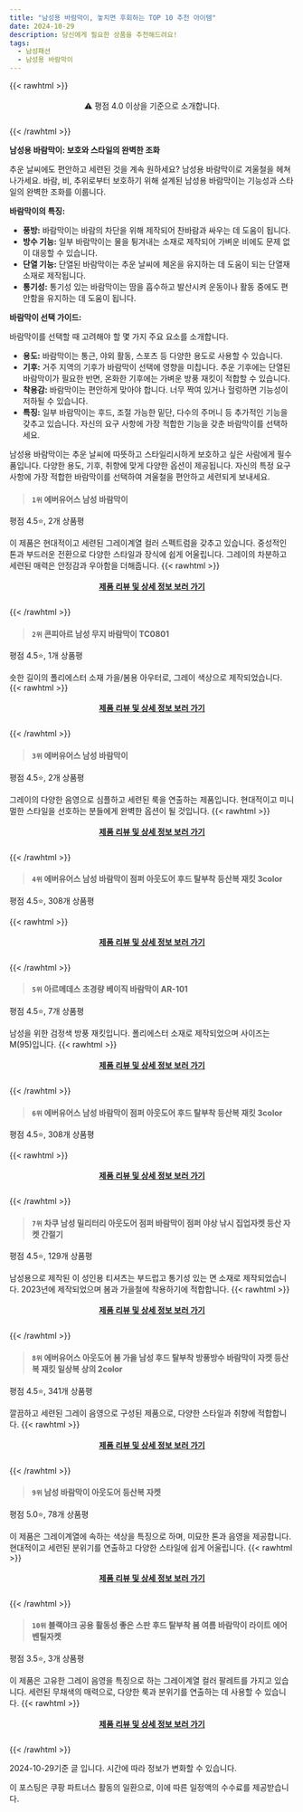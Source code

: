```yaml
---
title: "남성용 바람막이, 놓치면 후회하는 TOP 10 추천 아이템"
date: 2024-10-29
description: 당신에게 필요한 상품을 추천해드려요!
tags:
  - 남성패션
  - 남성용 바람막이
---
```

{{< rawhtml >}}<div class="toc" style="text-align: center; height: 50px; line-height: 2;">  <p>⚠️ 평점 4.0 이상을 기준으로 소개합니다.<br></p></div> {{< /rawhtml >}}

**남성용 바람막이: 보호와 스타일의 완벽한 조화**

추운 날씨에도 편안하고 세련된 것을 계속 원하세요? 남성용 바람막이로 겨울철을 헤쳐나가세요. 바람, 비, 추위로부터 보호하기 위해 설계된 남성용 바람막이는 기능성과 스타일의 완벽한 조화를 이룹니다.

**바람막이의 특징:**

* **풍방:** 바람막이는 바람의 차단을 위해 제작되어 찬바람과 싸우는 데 도움이 됩니다.
* **방수 기능:** 일부 바람막이는 물을 튕겨내는 소재로 제작되어 가벼운 비에도 문제 없이 대응할 수 있습니다.
* **단열 기능:** 단열된 바람막이는 추운 날씨에 체온을 유지하는 데 도움이 되는 단열재 소재로 제작됩니다.
* **통기성:** 통기성 있는 바람막이는 땀을 흡수하고 발산시켜 운동이나 활동 중에도 편안함을 유지하는 데 도움이 됩니다.

**바람막이 선택 가이드:**

바람막이를 선택할 때 고려해야 할 몇 가지 주요 요소를 소개합니다.

* **용도:** 바람막이는 통근, 야외 활동, 스포츠 등 다양한 용도로 사용할 수 있습니다.
* **기후:** 거주 지역의 기후가 바람막이 선택에 영향을 미칩니다. 추운 기후에는 단열된 바람막이가 필요한 반면, 온화한 기후에는 가벼운 방풍 재킷이 적합할 수 있습니다.
* **착용감:** 바람막이는 편안하게 맞아야 합니다. 너무 짝여 있거나 헐렁하면 기능성이 저하될 수 있습니다.
* **특징:** 일부 바람막이는 후드, 조절 가능한 밑단, 다수의 주머니 등 추가적인 기능을 갖추고 있습니다. 자신의 요구 사항에 가장 적합한 기능을 갖춘 바람막이를 선택하세요.

남성용 바람막이는 추운 날씨에 따뜻하고 스타일리시하게 보호하고 싶은 사람에게 필수품입니다. 다양한 용도, 기후, 취향에 맞게 다양한 옵션이 제공됩니다. 자신의 특정 요구 사항에 가장 적합한 바람막이를 선택하여 겨울철을 편안하고 세련되게 보내세요.


>#### `1위` 에버유어스 남성 바람막이
평점 4.5⭐, 2개 상품평

이 제품은 현대적이고 세련된 그레이계열 컬러 스펙트럼을 갖추고 있습니다. 중성적인 톤과 부드러운 전환으로 다양한 스타일과 장식에 쉽게 어울립니다. 그레이의 차분하고 세련된 매력은 안정감과 우아함을 더해줍니다.
{{< rawhtml >}}<div class="toc" style="text-align: center; height: 50px; line-height: 2;"><p><b><a href="https://link.coupang.com/re/AFFSDP?lptag=AF5033054&pageKey=6893013338&itemId=16553780368&vendorItemId=83740136781&traceid=V0-153-f89c1253fff92e5f&clickBeacon=dea75b90-95d4-11ef-bb20-5af84346ec19%7E3&requestid=20241029180457192172501042&token=31850C%7CMIXED">제품 리뷰 및 상세 정보 보러 가기</a></b><br></p> </div>{{< /rawhtml >}}

>#### `2위` 콘피아르 남성 무지 바람막이 TC0801
평점 4.5⭐, 1개 상품평

숏한 길이의 폴리에스터 소재 가을/봄용 아우터로, 그레이 색상으로 제작되었습니다.
{{< rawhtml >}}<div class="toc" style="text-align: center; height: 50px; line-height: 2;"><p><b><a href="https://link.coupang.com/re/AFFSDP?lptag=AF5033054&pageKey=5239192540&itemId=7395218099&vendorItemId=74686367865&traceid=V0-153-deb2eb3707f102d7&requestid=20241029180457192172501042&token=31850C%7CMIXED">제품 리뷰 및 상세 정보 보러 가기</a></b><br></p> </div>{{< /rawhtml >}}

>#### `3위` 에버유어스 남성 바람막이
평점 4.5⭐, 2개 상품평

그레이의 다양한 음영으로 심플하고 세련된 룩을 연출하는 제품입니다. 현대적이고 미니멀한 스타일을 선호하는 분들에게 완벽한 옵션이 될 것입니다.
{{< rawhtml >}}<div class="toc" style="text-align: center; height: 50px; line-height: 2;"><p><b><a href="https://link.coupang.com/re/AFFSDP?lptag=AF5033054&pageKey=6893013338&itemId=16553780375&vendorItemId=83740136813&traceid=V0-153-f89c1253fff92e5f&requestid=20241029180457192172501042&token=31850C%7CMIXED">제품 리뷰 및 상세 정보 보러 가기</a></b><br></p> </div>{{< /rawhtml >}}

>#### `4위` 에버유어스 남성 바람막이 점퍼 아웃도어 후드 탈부착 등산복 재킷 3color
평점 4.5⭐, 308개 상품평


{{< rawhtml >}}<div class="toc" style="text-align: center; height: 50px; line-height: 2;"><p><b><a href="https://link.coupang.com/re/AFFSDP?lptag=AF5033054&pageKey=7610244411&itemId=20153637223&vendorItemId=87173999865&traceid=V0-153-fd466117f6bda0c8&clickBeacon=dea75b90-95d4-11ef-a8a7-66f4897e8957%7E3&requestid=20241029180457192172501042&token=31850C%7CMIXED">제품 리뷰 및 상세 정보 보러 가기</a></b><br></p> </div>{{< /rawhtml >}}

>#### `5위` 아르메데스 초경량 베이직  바람막이 AR-101
평점 4.5⭐, 7개 상품평

남성을 위한 검정색 방풍 재킷입니다. 폴리에스터 소재로 제작되었으며 사이즈는 M(95)입니다.
{{< rawhtml >}}<div class="toc" style="text-align: center; height: 50px; line-height: 2;"><p><b><a href="https://link.coupang.com/re/AFFSDP?lptag=AF5033054&pageKey=1082800745&itemId=2035960290&vendorItemId=70248956272&traceid=V0-153-5e8b6c576c7cf609&requestid=20241029180457192172501042&token=31850C%7CMIXED">제품 리뷰 및 상세 정보 보러 가기</a></b><br></p> </div>{{< /rawhtml >}}

>#### `6위` 에버유어스 남성 바람막이 점퍼 아웃도어 후드 탈부착 등산복 재킷 3color
평점 4.5⭐, 308개 상품평


{{< rawhtml >}}<div class="toc" style="text-align: center; height: 50px; line-height: 2;"><p><b><a href="https://link.coupang.com/re/AFFSDP?lptag=AF5033054&pageKey=7610244411&itemId=20153637222&vendorItemId=87173999924&traceid=V0-153-fd466117f6bda0c8&clickBeacon=dea75b90-95d4-11ef-8320-3800a9824f57%7E3&requestid=20241029180457192172501042&token=31850C%7CMIXED">제품 리뷰 및 상세 정보 보러 가기</a></b><br></p> </div>{{< /rawhtml >}}

>#### `7위` 차쿠 남성 밀리터리 아웃도어 점퍼 바람막이 점퍼 야상 낚시 집업자켓 등산 자켓 간절기
평점 4.5⭐, 129개 상품평

남성용으로 제작된 이 성인용 티셔츠는 부드럽고 통기성 있는 면 소재로 제작되었습니다. 2023년에 제작되었으며 봄과 가을철에 착용하기에 적합합니다.
{{< rawhtml >}}<div class="toc" style="text-align: center; height: 50px; line-height: 2;"><p><b><a href="https://link.coupang.com/re/AFFSDP?lptag=AF5033054&pageKey=7581691970&itemId=20015220141&vendorItemId=89477181972&traceid=V0-153-0e5d7fa087ec9b8a&requestid=20241029180457192172501042&token=31850C%7CMIXED">제품 리뷰 및 상세 정보 보러 가기</a></b><br></p> </div>{{< /rawhtml >}}

>#### `8위` 에버유어스 아웃도어 봄 가을 남성 후드 탈부착 방풍방수 바람막이 자켓 등산복 재킷 일상복 상의 2color
평점 4.5⭐, 341개 상품평

깔끔하고 세련된 그레이 음영으로 구성된 제품으로, 다양한 스타일과 취향에 적합합니다.
{{< rawhtml >}}<div class="toc" style="text-align: center; height: 50px; line-height: 2;"><p><b><a href="https://link.coupang.com/re/AFFSDP?lptag=AF5033054&pageKey=7159115164&itemId=18013615361&vendorItemId=85169088581&traceid=V0-153-7e7dd6d81bb1e2c8&clickBeacon=dea75b90-95d4-11ef-b518-13fa6d58a224%7E3&requestid=20241029180457192172501042&token=31850C%7CMIXED">제품 리뷰 및 상세 정보 보러 가기</a></b><br></p> </div>{{< /rawhtml >}}

>#### `9위` 남성 바람막이 아웃도어 등산복 자켓
평점 5.0⭐, 78개 상품평

이 제품은 그레이계열에 속하는 색상을 특징으로 하며, 미묘한 톤과 음영을 제공합니다. 현대적이고 세련된 분위기를 연출하고 다양한 스타일에 쉽게 어울립니다.
{{< rawhtml >}}<div class="toc" style="text-align: center; height: 50px; line-height: 2;"><p><b><a href="https://link.coupang.com/re/AFFSDP?lptag=AF5033054&pageKey=8284214078&itemId=23885642382&vendorItemId=90908503073&traceid=V0-153-58f8a40782c67b14&requestid=20241029180457192172501042&token=31850C%7CMIXED">제품 리뷰 및 상세 정보 보러 가기</a></b><br></p> </div>{{< /rawhtml >}}

>#### `10위` 블랙야크 공용 활동성 좋은 스판 후드 탈부착 봄 여름 바람막이 라이트 에어 벤틸자켓
평점 3.5⭐, 3개 상품평

이 제품은 고유한 그레이 음영을 특징으로 하는 그레이계열 컬러 팔레트를 가지고 있습니다. 세련된 무채색의 매력으로, 다양한 룩과 분위기를 연출하는 데 사용할 수 있습니다.
{{< rawhtml >}}<div class="toc" style="text-align: center; height: 50px; line-height: 2;"><p><b><a href="https://link.coupang.com/re/AFFSDP?lptag=AF5033054&pageKey=8145335111&itemId=23157024440&vendorItemId=90189830069&traceid=V0-153-e6ae6808eeb2de16&clickBeacon=dea75b90-95d4-11ef-b449-3599a496dce5%7E3&requestid=20241029180457192172501042&token=31850C%7CMIXED">제품 리뷰 및 상세 정보 보러 가기</a></b><br></p> </div>{{< /rawhtml >}}


2024-10-29기준 글 입니다.
시간에 따라 정보가 변화할 수 있습니다.

이 포스팅은 쿠팡 파트너스 활동의 일환으로, 이에 따른 일정액의 수수료를 제공받습니다.